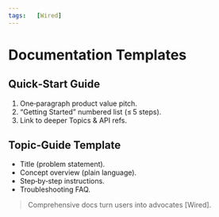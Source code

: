 ```yaml
---
tags: 	[Wired]
---
```


# Documentation Templates

## Quick‑Start Guide
1. One‑paragraph product value pitch.
2. “Getting Started” numbered list (≤ 5 steps).
3. Link to deeper Topics & API refs.

## Topic‑Guide Template
* Title (problem statement).
* Concept overview (plain language).
* Step‑by‑step instructions.
* Troubleshooting FAQ.

> Comprehensive docs turn users into advocates [Wired].
